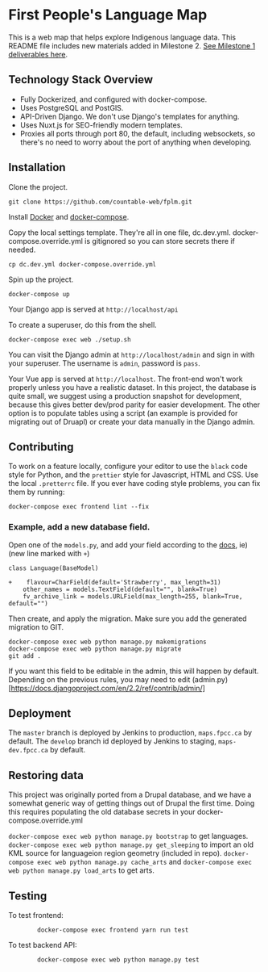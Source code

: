 # First People's Language Map

This is a web map that helps explore Indigenous language data. This README file includes new materials added in Milestone 2. [See Milestone 1 deliverables here](./README-MILESTONE1.md).

## Technology Stack Overview

-   Fully Dockerized, and configured with docker-compose.
-   Uses PostgreSQL and PostGIS.
-   API-Driven Django. We don't use Django's templates for anything.
-   Uses Nuxt.js for SEO-friendly modern templates.
-   Proxies all ports through port 80, the default, including websockets, so there's no need to worry about the port of anything when developing.

## Installation

Clone the project.

```
git clone https://github.com/countable-web/fplm.git
```

Install [Docker](https://docs.docker.com/install/) and [docker-compose](https://docs.docker.com/compose/install/).

Copy the local settings template. They're all in one file, dc.dev.yml. docker-compose.override.yml is gitignored so you can store secrets there if needed.
```
cp dc.dev.yml docker-compose.override.yml
```

Spin up the project.

```
docker-compose up
```

Your Django app is served at `http://localhost/api`

To create a superuser, do this from the shell.

```
docker-compose exec web ./setup.sh
```

You can visit the Django admin at `http://localhost/admin` and sign in with your superuser. The username is `admin`, password is `pass`.

Your Vue app is served at `http://localhost`. The front-end won't work properly unless you have a realistic dataset. In this project, the database is quite small, we suggest using a production snapshot for development, because this gives better dev/prod parity for easier development. The other option is to populate tables using a script (an example is provided for migrating out of Druapl) or create your data manually in the Django admin.

## Contributing

To work on a feature locally, configure your editor to use the `black` code style for Python, and the `prettier` style for Javascript, HTML and CSS. Use the local `.pretterrc` file. If you ever have coding style problems, you can fix them by running:

```
docker-compose exec frontend lint --fix
```

### Example, add a new database field.

Open one of the `models.py`, and add your field according to the [docs](https://docs.djangoproject.com/en/2.2/topics/db/models/), ie) (new line marked with `+`)

```
class Language(BaseModel)

+    flavour=CharField(default='Strawberry', max_length=31)
    other_names = models.TextField(default="", blank=True)
    fv_archive_link = models.URLField(max_length=255, blank=True, default="")
```

Then create, and apply the migration. Make sure you add the generated migration to GIT.
```
docker-compose exec web python manage.py makemigrations
docker-compose exec web python manage.py migrate
git add .
```

If you want this field to be editable in the admin, this will happen by default. Depending on the previous rules, you may need to edit (admin.py)[https://docs.djangoproject.com/en/2.2/ref/contrib/admin/]

## Deployment

The `master` branch is deployed by Jenkins to production, `maps.fpcc.ca` by default.
The `develop` branch id deployed by Jenkins to staging, `maps-dev.fpcc.ca` by default.

## Restoring data

This project was originally ported from a Drupal database, and we have a somewhat generic way of getting things out of Drupal the first time. Doing this requires populating the old database secrets in your docker-compose.override.yml

`docker-compose exec web python manage.py bootstrap` to get languages.
`docker-compose exec web python manage.py get_sleeping` to import an old KML source for languageion region geometry (included in repo).
`docker-compose exec web python manage.py cache_arts` and `docker-compose exec web python manage.py load_arts` to get arts.


## Testing

To test frontend:
```
        docker-compose exec frontend yarn run test
```

To test backend API:
```
        docker-compose exec web python manage.py test
```



